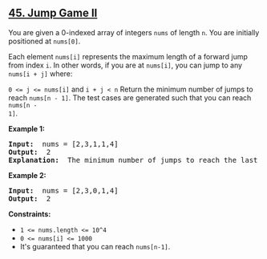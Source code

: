 <h2><a href="https://leetcode.com/problems/jump-game-ii">45. Jump Game II</a></h2>

<p>
You are given a 0-indexed array of integers <code>nums</code> of length <code>n</code>. You are initially positioned at <code>nums[0]</code>.

Each element <code>nums[i]</code> represents the maximum length of a forward jump from index <code>i</code>. In other words, if you are at <code>nums[i]</code>, you can jump to any <code>nums[i + j]</code> where:

<code>0 <= j <= nums[i]</code> and
<code>i + j < n</code>
Return the minimum number of jumps to reach <code>nums[n - 1]</code>. The test cases are generated such that you can reach <code>nums[n - 1]</code>.
</p>

<p><strong class="example">Example 1:</strong></p>

<pre>
<strong>Input: </strong> nums = [2,3,1,1,4]
<strong>Output: </strong> 2
<strong>Explanation: </strong> The minimum number of jumps to reach the last index is 2. Jump 1 step from index 0 to 1, then 3 steps to the last index.
</pre>

<p><strong class="example">Example 2:</strong></p>

<pre>
<strong>Input: </strong> nums = [2,3,0,1,4]
<strong>Output: </strong> 2
</pre>

<p><strong>Constraints:</strong></p>

<ul>
	<li><code>1 &lt;= nums.length &lt;= 10^4</code></li>
  <li><code>0 &lt;= nums[i] &lt;= 1000</code></li>
  <li>It's guaranteed that you can reach <code>nums[n-1]</code>.</li>
</ul>
</div>